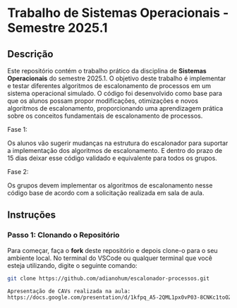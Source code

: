 # Trabalho de Sistemas Operacionais - Semestre 2025.1

## Descrição

Este repositório contém o trabalho prático da disciplina de **Sistemas Operacionais** do semestre 2025.1. O objetivo deste trabalho é implementar e testar diferentes algoritmos de escalonamento de processos em um sistema operacional simulado. O código foi desenvolvido como base para que os alunos possam propor modificações, otimizações e novos algoritmos de escalonamento, proporcionando uma aprendizagem prática sobre os conceitos fundamentais de escalonamento de processos.

Fase 1:

Os alunos vão sugerir mudanças na estrutura do escalonador para suportar a implementação dos algoritmos de escalonamento. E dentro do prazo de 15 dias deixar esse código validado e equivalente para todos os grupos.

Fase 2:

Os grupos devem implementar os algoritmos de escalonamento nesse código base de acordo com a solicitação realizada em sala de aula.

## Instruções

### Passo 1: Clonando o Repositório

Para começar, faça o **fork** deste repositório e depois clone-o para o seu ambiente local. No terminal do VSCode ou qualquer terminal que você esteja utilizando, digite o seguinte comando:

```bash
git clone https://github.com/adianohum/escalonador-processos.git

Apresentação de CAVs realizada na aula:
https://docs.google.com/presentation/d/1kfpq_A5-2QML1px0vP03-8CNKc1toOZqjn1z06FISyY/edit?usp=sharing
